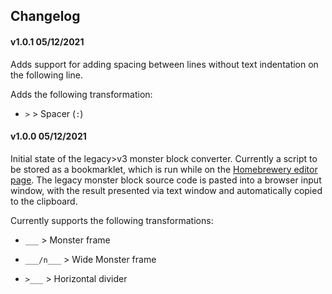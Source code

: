 ## Changelog

#### v1.0.1 05/12/2021

Adds support for adding spacing between lines without text indentation on the following line.

Adds the following transformation:

- `>` > Spacer (`:`)

#### v1.0.0 05/12/2021

Initial state of the legacy>v3 monster block converter. Currently a script to be stored as a bookmarklet, which is run while on the [Homebrewery editor page](https://homebrewery.naturalcrit.com). The legacy monster block source code is pasted into a browser input window, with the result presented via text window and automatically copied to the clipboard.

Currently supports the following transformations:

- `___` > Monster frame

- `___/n___` > Wide Monster frame

- `>___` > Horizontal divider